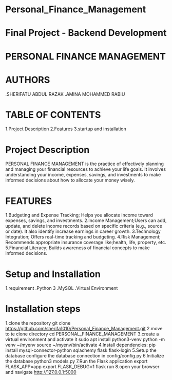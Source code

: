 # Personal_Finance_Management
# Final Project - Backend Development

# PERSONAL FINANCE MANAGEMENT

# AUTHORS
.SHERIFATU ABDUL RAZAK
.AMINA MOHAMMED RABIU

# TABLE OF CONTENTS
1.Project Description
2.Features
3.startup and installation

# Project Description
PERSONAL FINANCE MANAGEMENT is the practice of effectively planning and managing your financial resources to achieve your life goals. It involves understanding your income, expenses, savings, and investments to make informed decisions about how
to allocate your money wisely.

# FEATURES
 1.Budgeting and Expense Tracking; Helps you allocate income toward expenses, savings, and investments.
 2.Income Management;Users can add, update, and delete income records based on specific criteria (e.g., source or date).
   It also identify increase earnings in career growth.
 3.Technology Integration; Offers real-time tracking and budgeting.
 4.Risk Management; Recommends appropriate insurance coverage like;health, life, property, etc.
 5.Financial Literacy; Builds awareness of financial concepts to make informed decisions.

 # Setup and Installation
 1.requirement
  .Python 3
  .MySQL
  .Virtual Environment

  # Installation steps
 1.clone the repository
    git clone https://github.com/sherifa1010/Personal_Finance_Management.git
 2.move to te clone directory
    cd PERSONAL_FINANCE_MANAGEMENT
 3.create a virtual environment and activate it
    sudo apt install python3-venv
    python -m venv ~/myenv
    source ~/myenv/bin/activate
 4.Install dependencies:
    pip install mysql-connector-python sqlachemy flask flask-login
 5.Setup the database
    configure the database connection in config/config.py
 6.Initialize the database
    python3 models.py
 7.Run  the Flask  application
   export FLASK_APP=app
   export FLASK_DEBUG=1
   flask run
 8.open your browser and navigate
   http://127.0.0.1:5000


